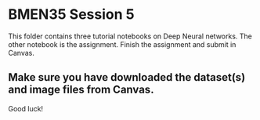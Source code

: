 # BMEN35 Session 5
This folder contains three tutorial notebooks on Deep Neural networks. The other notebook is the assignment. Finish the assignment and submit in Canvas.

## Make sure you have downloaded the dataset(s) and image files from Canvas.


Good luck!
